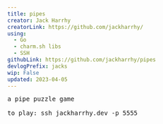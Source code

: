 ```yaml
---
title: pipes
creator: Jack Harrhy
creatorLink: https://github.com/jackharrhy/
using:
  - Go
  - charm.sh libs
  - SSH
githubLink: https://github.com/jackharrhy/pipes
devlogPrefix: jacks
wip: False
updated: 2023-04-05
---
```


<pre>a pipe puzzle game

to play: ssh jackharrhy.dev -p 5555</pre>

